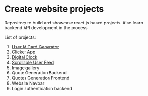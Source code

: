 # Create website projects
Repository to build and showcase react.js based projects.
Also learn backend API development in the process

List of projects:
1. [User Id Card Generator](https://github.com/codeclassifiers/react30_1_id_card_generator)
2. [Clicker App](https://github.com/codeclassifiers/react30_2_clickerapp)
3. [Digital Clock](https://github.com/codeclassifiers/react30_3_digital_clock)
4. [Scrollable User Feed](https://github.com/codeclassifiers/react30_4_user_feed_app)
5. Image gallery
6. Quote Generation Backend
7. Quotes Generation Frontend
8. Website Navbar
9. Login authentication backend
